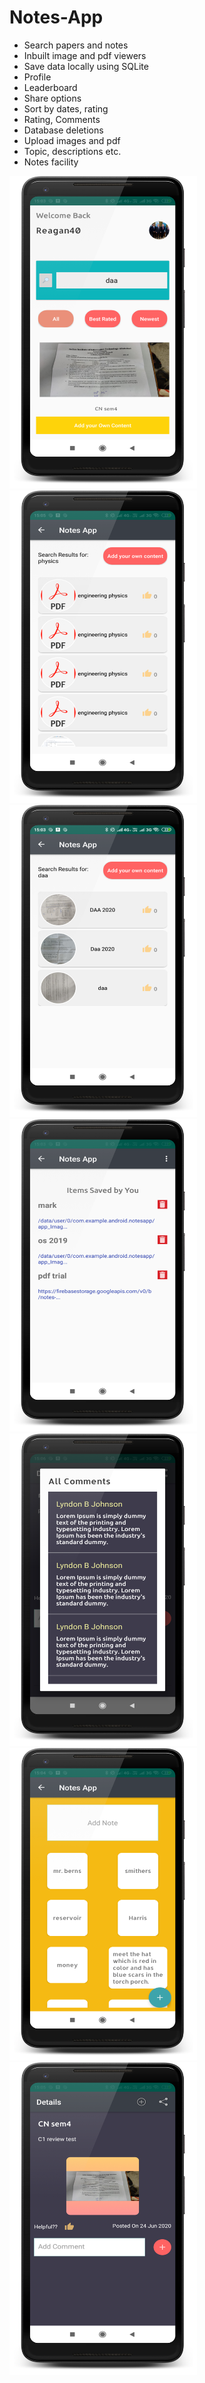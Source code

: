 # Notes-App
<ul>
 <li>Search papers and notes</li>
  <li>Inbuilt image and pdf viewers</li>
 <li>Save data locally using SQLite</li>
 <li>Profile</li>
 <li>Leaderboard</li>
 <li>Share options</li>
 <li>Sort by dates, rating</li>
 <li>Rating, Comments <li>Database deletions</li>
 <li>Upload images and pdf</li>
 <li>Topic, descriptions etc.</li>
 <li>Notes facility</li>
</ul>
<span>
 <img src="https://github.com/Kartik2301/Notes-App/blob/master/app/src/main/res/drawable/h5ome.png" width="300" height="500">
<img src="https://github.com/Kartik2301/Notes-App/blob/master/app/src/main/res/drawable/searchpdf.png" width="300" height="500">
</span>

<span>
  <img src="https://github.com/Kartik2301/Notes-App/blob/master/app/src/main/res/drawable/searchimg.png" width="300" height="500">
<img src="https://github.com/Kartik2301/Notes-App/blob/master/app/src/main/res/drawable/saveditems.png" width="300" height="500">
 </span>

<span>
  <img src="https://github.com/Kartik2301/Notes-App/blob/master/app/src/main/res/drawable/comments.png" width="300" height="500">
<img src="https://github.com/Kartik2301/Notes-App/blob/master/app/src/main/res/drawable/notespage.png" width="300" height="500">
<img src="https://github.com/Kartik2301/Notes-App/blob/master/app/src/main/res/drawable/img_ac.png" width="300" height="500">

 </span>

